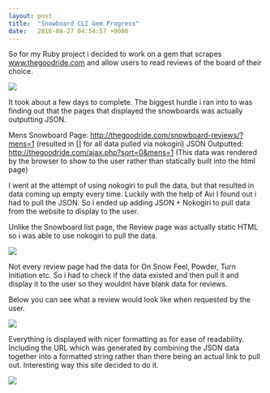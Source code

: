 ```yaml
---
layout: post
title:  "Snowboard CLI Gem Progress"
date:   2016-08-27 04:54:57 +0000
---
```



So for my Ruby project i decided to work on a gem that scrapes www.thegoodride.com and allow users to read reviews of the board of their choice.

![](http://i.imgur.com/hJBXHv3.png)

It took about a few days to complete. The biggest hurdle i ran into to was finding out that the pages that displayed the snowboards was actually outputting JSON.

Mens Snowboard Page: http://thegoodride.com/snowboard-reviews/?mens=1 (resulted in [] for all data pulled via nokogiri)
JSON Outputted: http://thegoodride.com/ajax.php?sort=0&mens=1 (This data was rendered by the browser to show to the user rather than statically built into the html page)

I went at the attempt of using nokogiri to pull the data, but that resulted in data coming up empty every time. Luckily with the help of Avi I found out i had to pull the JSON. So i ended up adding JSON + Nokogiri to pull data from the website to display to the user.

Unlike the Snowboard list page, the Review page was actually static HTML so i was able to use nokogiri to pull the data.

![](http://i.imgur.com/j1km8is.png)

Not every review page had the data for On Snow Feel, Powder, Turn Initiation etc. So i had to check if the data existed and then pull it and display it to the user so they wouldnt have blank data for reviews.

Below you can see what a review would look like when requested by the user.

![](http://i.imgur.com/j2OzEAG.png)

Everything is displayed with nicer formatting as for ease of readability. Including the URL which was generated by combining the JSON data together into a formatted string rather than there being an actual link to pull out. Interesting way this site decided to do it.

![](http://i.imgur.com/1xi6RDX.png)




